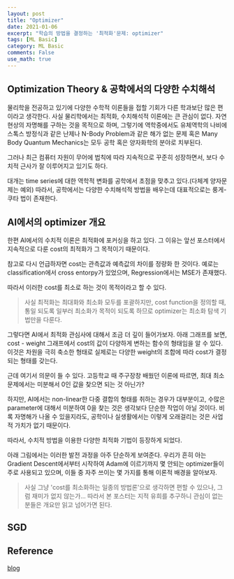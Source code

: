 ```yaml
---
layout: post
title: "Optimizer"
date: 2021-01-06
excerpt: "학습의 방법을 결정하는 '최적화'문제: optimizer"
tags: [ML Basic]
category: ML Basic
comments: False
use_math: true
---
```


## Optimization Theory & 공학에서의 다양한 수치해석
물리학을 전공하고 있기에 다양한 수학적 이론들을 접할 기회가 다른 학과보단 많은 편이라고 생각한다. 사실 물리학에서는 최적화, 수치해석적 이론에는 큰 관심이 없다.
자연현상의 자명해를 구하는 것을 목적으로 하며, 그렇기에 역학중에서도 유체역학의 나비에 스톡스 방정식과 같은 난제나 N-Body Problem과 같은 해가 없는 문제 혹은 Many Body Quantum Mechanics는 모두 공학 혹은 양자화학의 분야로 치부된다.

그러나 최근 컴퓨터 자원이 무어에 법칙에 따라 지속적으로 꾸준히 성장하면서, 보다 수치적 근사가 잘 이루어지고 있기도 하다.

대개는 time series에 대한 역학적 변화를 공학에서 초점을 맞추고 있다.(다체계 양자문제는 예외) 따라서, 공학에서는 다양한 수치해석적 방법을 배우는데 대표적으로는 룽게-쿠타 법이 존재한다.

## AI에서의 optimizer 개요
한편 AI에서의 수치적 이론은 최적화에 포커싱을 하고 있다. 그 이유는 앞선 포스터에서 지속적으로 다룬 cost의 최적화가 그 목적이기 때문이다.

참고로 다시 언급하자면 cost는 관측값과 예측값의 차이를 정량화 한 것이다. 예로는 classification에서 cross entorpy가 있었으며, Regression에서는 MSE가 존재했다.

따라서 이러한 cost를 최소로 하는 것이 목적이라고 할 수 있다.

> 사실 최적화는 최대화와 최소화 모두를 포괄하지만, cost function을 정의할 때, 통일 되도록 일부러 최소화가 목적이 되도록 하므로 optimizer는 최소화 탐색 기법만을 다룬다.

그렇다면 AI에서 최적화 관심사에 대해서 조금 더 깊이 들어가보자. 아래 그래프를 보면, cost - weight 그래프에서 cost의 값이 다양하게 변하는 함수의 형태임을 알 수 있다. 이것은 차원을 극히 축소한 형태로 실제로는 다양한 weight의 조합에 따라 cost가 결정되는 형태를 갖는다. 

근데 여기서 의문이 들 수 있다. 고등학교 때 주구장창 배웠던 이론에 따르면, 최대 최소 문제에서는 미분해서 0인 값을 찾으면 되는 것 아닌가? 

하지만, AI에서는 non-linear한 다중 결합의 형태를 취하는 경우가 대부분이고, 수많은 parameter에 대해서 미분하여 0을 찾는 것은 생각보다 단순한 작업이 아닐 것이다. 비록 자명해가 나올 수 있을지라도, 공학이나 실생활에서는 이렇게 오래걸리는 것은 사업적 가치가 없기 때문이다.

따라서, 수치적 방법을 이용한 다양한 최적화 기법이 등장하게 되었다.

아래 그림에서는 이러한 발전 과정을 아주 단순하게 보여준다. 우리가 흔히 아는 Gradient Descent에서부터 시작하여 Adam에 이르기까지 몇 안되는 optimizer들이주로 사용되고 있으며, 이들 중 자주 쓰이는 몇 가지를 통해 이론적 배경을 알아보자.
> 사실 그냥 'cost를 최소화하는 일종의 방법론'으로 생각하면 편할 수 있으나, 그럼 재미가 없지 않는가... 따라서 본 포스터는 지적 유희를 추구하니 관심이 없는 분들은 개요만 읽고 넘어가면 된다.

## SGD


## Reference
[blog]()
